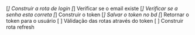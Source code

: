 [*] Construir a rota de login
    [*] Verificar se o email existe
    [*] Verificar se a senha esta correta
    [*] Construir o token
    [*] Salvar o token no bd
    [*] Retornar o token para o usuário
[ ] Válidação das rotas através do token
[ ] Construir rota refresh